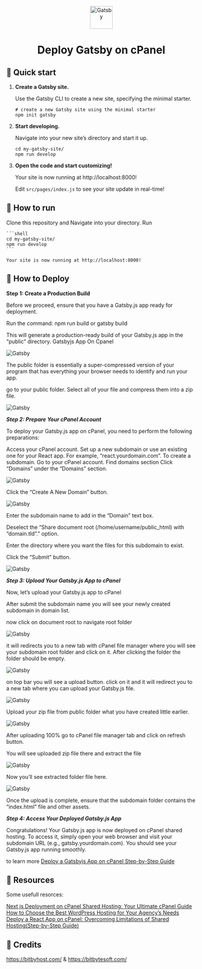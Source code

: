<p align="center">
  <a href="https://www.gatsbyjs.com/?utm_source=starter&utm_medium=readme&utm_campaign=minimal-starter">
    <img alt="Gatsby" src="https://www.gatsbyjs.com/Gatsby-Monogram.svg" width="60" />
  </a>
</p>
<h1 align="center">
  Deploy Gatsby on cPanel
</h1>

## 🚀 Quick start

1.  **Create a Gatsby site.**

    Use the Gatsby CLI to create a new site, specifying the minimal starter.

    ```shell
    # create a new Gatsby site using the minimal starter
    npm init gatsby
    ```

2.  **Start developing.**

    Navigate into your new site’s directory and start it up.

    ```shell
    cd my-gatsby-site/
    npm run develop
    ```

3.  **Open the code and start customizing!**

    Your site is now running at http://localhost:8000!

    Edit `src/pages/index.js` to see your site update in real-time!

## 🚀 How to run

Clone this repository and Navigate into your directory. Run


    ```shell
    cd my-gatsby-site/
    npm run develop
    ```

    Your site is now running at http://localhost:8000!

## 🚀 How to Deploy

****Step 1: Create a Production Build****



Before we proceed, ensure that you have a Gatsby.js app ready for deployment. 

Run the command: npm run build or gatsby build

This will generate a production-ready build of your Gatsby.js app in the “public” directory.
Gatsbyjs App On Cpanel

 <img alt="Gatsby" src="https://bitbyhost.com/wp-content/uploads/2023/06/Screenshot-80.png" />

The public folder is essentially a super-compressed version of your program that has everything your browser needs to identify and run your app.

go to your public folder. Select all of your file and compress them into a zip file.

<img alt="Gatsby" src="https://bitbyhost.com/wp-content/uploads/2023/06/Screenshot-81-2-768x432.png" />


***Step 2: Prepare Your cPanel Account***



To deploy your Gatsby.js app on cPanel, you need to perform the following preparations:

Access your cPanel account.
Set up a new subdomain or use an existing one for your React app. For example, “react.yourdomain.com”.
To create a subdomain. Go to your cPanel account. Find domains section Click “Domains” under the “Domains” section.

<img alt="Gatsby" src="https://bitbyhost.com/wp-content/uploads/2023/06/Screenshot-82-768x432.png" />

Click the “Create A New Domain” button.

<img alt="Gatsby" src="https://bitbyhost.com/wp-content/uploads/2023/06/Screenshot-47-4-768x432.png" />

Enter the subdomain name to add in the “Domain” text box.

Deselect the “Share document root (/home/username/public_html) with “domain.tld”.” option.

Enter the directory where you want the files for this subdomain to exist.

Click the “Submit” button.

<img alt="Gatsby" src="https://bitbyhost.com/wp-content/uploads/2023/06/Screenshot-71-768x432.png" />


***Step 3: Upload Your Gatsby.js App to cPanel***



Now, let’s upload your Gatsby.js app to cPanel

After submit the subdomain name you will see your newly created subdomain in domain list.

now click on document root to navigate root folder

<img alt="Gatsby" src="https://bitbyhost.com/wp-content/uploads/2023/06/Screenshot-83-768x432.png" />

it will redirects you to a new tab with cPanel file manager where you will see your subdomain root folder and click on it. After clicking the folder the folder should be empty.

<img alt="Gatsby" src="https://bitbyhost.com/wp-content/uploads/2023/06/Screenshot-75-768x432.png" />

on top bar you will see a upload button. click on it and it will redirect you to a new tab where you can upload your Gatsby.js file.

<img alt="Gatsby" src="https://bitbyhost.com/wp-content/uploads/2023/06/Screenshot-84-768x432.png" />

Upload your zip file from public folder what you have created little earlier.

<img alt="Gatsby" src="https://bitbyhost.com/wp-content/uploads/2023/06/Screenshot-85-768x432.png" />

After uploading 100% go to cPanel file manager tab and click on refresh button.

You will see uploaded zip file there and extract the file

<img alt="Gatsby" src="https://bitbyhost.com/wp-content/uploads/2023/06/Screenshot-78-768x432.png" />

Now you’ll see extracted folder file here.

<img alt="Gatsby" src="https://bitbyhost.com/wp-content/uploads/2023/06/Screenshot-86-768x432.png" />

Once the upload is complete, ensure that the subdomain folder contains the “index.html” file and other assets.

***Step 4: Access Your Deployed Gatsby.js App***



Congratulations! Your Gatsby.js app is now deployed on cPanel shared hosting. To access it, simply open your web browser and visit your subdomain URL (e.g., gatsby.yourdomain.com). You should see your Gatsby.js app running smoothly.


to learn more <a href="https://bitbyhost.com/deploy-a-gatsbyjs-app-on-cpanel/" target="_blank">Deploy a Gatsbyjs App on cPanel Step-by-Step Guide</a>


## 🚀 Resources

Some usefull resorces: 

<a href="https://bitbyhost.com/next-js-deployment-on-cpanel-shared-hosting/" target="_blank">Next js Deployment on cPanel Shared Hosting: Your Ultimate cPanel Guide</a><br/>
<a href="https://bitbyhost.com/best-wordpress-hosting/" target="_blank">How to Choose the Best WordPress Hosting for Your Agency’s Needs</a><br/>
<a href="https://bitbyhost.com/deploy-a-react-app-on-cpanel/" target="_blank">Deploy a React App on cPanel: Overcoming Limitations of Shared Hosting(Step-by-Step Guide)</a><br/>

## 🚀 Credits

https://bitbyhost.com/
&
https://bitbytesoft.com/
